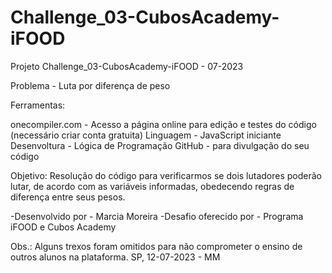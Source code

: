 # Challenge_03-CubosAcademy-iFOOD

Projeto Challenge_03-CubosAcademy-iFOOD - 07-2023

Problema - Luta por diferença de peso

Ferramentas:

onecompiler.com - Acesso a página online para edição e testes do código (necessário criar conta gratuita) 
Linguagem - JavaScript iniciante 
Desenvoltura - Lógica de Programação 
GitHub - para divulgação do seu código

Objetivo: Resolução do código para verificarmos se dois lutadores poderão lutar, de acordo com as variáveis informadas, obedecendo regras de diferença entre seus pesos.

-Desenvolvido por - Marcia Moreira 
-Desafio oferecido por - Programa iFOOD e Cubos Academy

Obs.: Alguns trexos foram omitidos para não comprometer o ensino de outros alunos na plataforma.
SP, 12-07-2023 - MM
